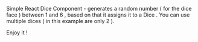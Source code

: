 Simple React Dice Component - generates a random number ( for the dice face ) between 1 and 6 , based on that it assigns it to a Dice . You can use multiple dices ( in this example are only 2 ).

Enjoy it !
